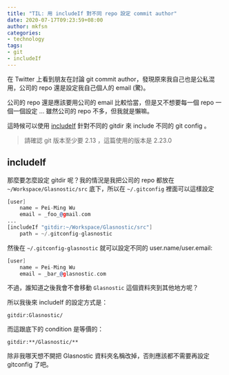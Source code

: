 ```yaml
---
title: "TIL: 用 includeIf 對不同 repo 設定 commit author"
date: 2020-07-17T09:23:59+08:00
author: mkfsn
categories:
- technology
tags:
- git
- includeIf
---
```


在 Twitter 上看到朋友在討論 git commit author，發現原來我自己也是公私混用，公司的 repo 還是設定我自己個人的 email (驚)。

<!-- more -->

公司的 repo 還是應該要用公司的 email 比較恰當，但是又不想要每一個 repo 一個一個設定 ... 雖然公司的 repo 不多，但我就是懶嘛。

這時候可以使用 [includeIf](https://git-scm.com/docs/git-config#_conditional_includes) 針對不同的 gitdir 來 include 不同的 git config 。

> 請確認 git 版本至少要 2.13 ，這篇使用的版本是 2.23.0

## includeIf

那麼要怎麼設定 gitdir 呢？我的情況是我把公司的 repo 都放在 `~/Workspace/Glasnostic/src` 底下，所以在 `~/.gitconfig` 裡面可以這樣設定

```inc
[user]
	name = Pei-Ming Wu
	email = _foo_@gmail.com
...
[includeIf "gitdir:~/Workspace/Glasnostic/src"]
    path = ~/.gitconfig-glasnostic
```

然後在 `~/.gitconfig-glasnostic` 就可以設定不同的 user.name/user.email:

```inc
[user]
	name = Pei-Ming Wu
	email = _bar_@glasnostic.com
```

不過，誰知道之後我會不會移動 `Glasnostic` 這個資料夾到其他地方呢？

所以我後來 includeIf 的設定方式是：

```
gitdir:Glasnostic/
```

而這跟底下的 condition 是等價的：

```
gitdir:**/Glasnostic/**
```

除非我哪天想不開把 Glasnostic 資料夾名稱改掉，否則應該都不需要再設定 gitconfig 了吧。
